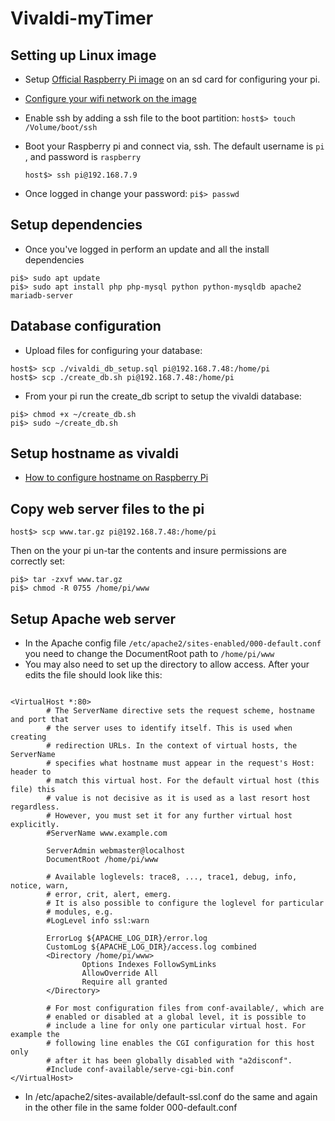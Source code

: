 # Vivaldi-myTimer


## Setting up Linux image
* Setup [Official Raspberry Pi image](https://www.raspberrypi.org/software/operating-systems/) on an sd card for configuring your pi.  
* [Configure your wifi network on the image](https://www.raspberrypi-spy.co.uk/2017/04/manually-setting-up-pi-wifi-using-wpa_supplicant-conf/)
* Enable ssh by adding a ssh file to the boot partition: `host$> touch /Volume/boot/ssh`
* Boot your Raspberry pi and connect via, ssh.  The default username is `pi` , and password is `raspberry`
 
    ```
    host$> ssh pi@192.168.7.9
    ```
* Once logged in change your password: `pi$> passwd`

## Setup dependencies
* Once you've logged in perform an update and all the install dependencies 
```
pi$> sudo apt update
pi$> sudo apt install php php-mysql python python-mysqldb apache2 mariadb-server
```

## Database configuration
* Upload files for configuring your database:    
```
host$> scp ./vivaldi_db_setup.sql pi@192.168.7.48:/home/pi
host$> scp ./create_db.sh pi@192.168.7.48:/home/pi
```

* From your pi run the create_db script to setup the vivaldi database:
```
pi$> chmod +x ~/create_db.sh
pi$> sudo ~/create_db.sh
```
    
## Setup hostname as vivaldi
* [How to configure hostname on Raspberry Pi](https://pimylifeup.com/raspberry-pi-hostname/)


## Copy web server files to the pi
```
host$> scp www.tar.gz pi@192.168.7.48:/home/pi
```

Then on the your pi un-tar the contents and insure permissions are correctly set:
```
pi$> tar -zxvf www.tar.gz
pi$> chmod -R 0755 /home/pi/www
```

## Setup Apache web server
* In the Apache config file `/etc/apache2/sites-enabled/000-default.conf` you need to change the DocumentRoot path to `/home/pi/www` 
* You may also need to set up the directory to allow access.  After your edits the file should look like this:

```

<VirtualHost *:80> 
        # The ServerName directive sets the request scheme, hostname and port that 
        # the server uses to identify itself. This is used when creating 
        # redirection URLs. In the context of virtual hosts, the ServerName 
        # specifies what hostname must appear in the request's Host: header to 
        # match this virtual host. For the default virtual host (this file) this 
        # value is not decisive as it is used as a last resort host regardless. 
        # However, you must set it for any further virtual host explicitly. 
        #ServerName www.example.com 
 
        ServerAdmin webmaster@localhost 
        DocumentRoot /home/pi/www 
 
        # Available loglevels: trace8, ..., trace1, debug, info, notice, warn, 
        # error, crit, alert, emerg. 
        # It is also possible to configure the loglevel for particular 
        # modules, e.g. 
        #LogLevel info ssl:warn 
 
        ErrorLog ${APACHE_LOG_DIR}/error.log 
        CustomLog ${APACHE_LOG_DIR}/access.log combined 
        <Directory /home/pi/www> 
                Options Indexes FollowSymLinks 
                AllowOverride All 
                Require all granted 
        </Directory> 
 
        # For most configuration files from conf-available/, which are 
        # enabled or disabled at a global level, it is possible to 
        # include a line for only one particular virtual host. For example the 
        # following line enables the CGI configuration for this host only 
        # after it has been globally disabled with "a2disconf". 
        #Include conf-available/serve-cgi-bin.conf 
</VirtualHost>

```

* In /etc/apache2/sites-available/default-ssl.conf do the same and again in the other file in the same folder 000-default.conf

